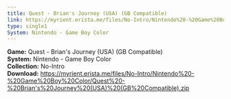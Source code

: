 ```yaml
---
title: Quest - Brian's Journey (USA) (GB Compatible)
link: https://myrient.erista.me/files/No-Intro/Nintendo%20-%20Game%20Boy%20Color/Quest%20-%20Brian's%20Journey%20(USA)%20(GB%20Compatible).zip
type: single1
System: Nintendo - Game Boy Color
---
```

<b>Game:</b> Quest - Brian's Journey (USA) (GB Compatible)<br>
<b>System:</b> Nintendo - Game Boy Color<br>
<b>Collection:</b> No-Intro<br>
<b>Download:</b> https://myrient.erista.me/files/No-Intro/Nintendo%20-%20Game%20Boy%20Color/Quest%20-%20Brian's%20Journey%20(USA)%20(GB%20Compatible).zip